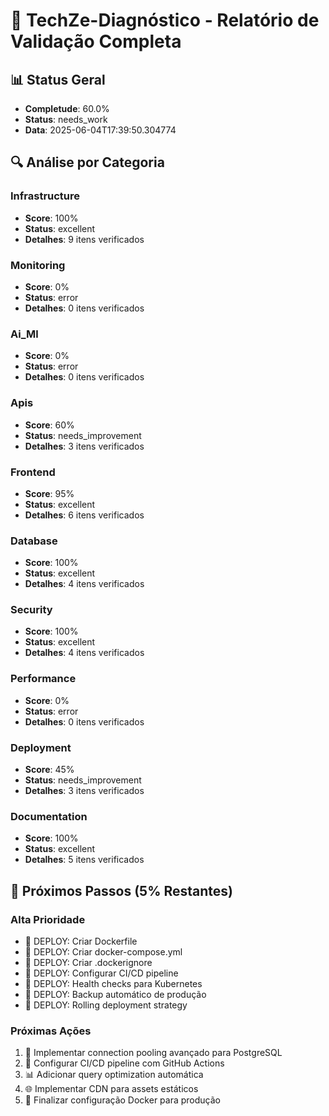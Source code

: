 # 🎯 TechZe-Diagnóstico - Relatório de Validação Completa

## 📊 Status Geral
- **Completude**: 60.0%
- **Status**: needs_work
- **Data**: 2025-06-04T17:39:50.304774

## 🔍 Análise por Categoria

### Infrastructure
- **Score**: 100%
- **Status**: excellent
- **Detalhes**: 9 itens verificados

### Monitoring
- **Score**: 0%
- **Status**: error
- **Detalhes**: 0 itens verificados

### Ai_Ml
- **Score**: 0%
- **Status**: error
- **Detalhes**: 0 itens verificados

### Apis
- **Score**: 60%
- **Status**: needs_improvement
- **Detalhes**: 3 itens verificados

### Frontend
- **Score**: 95%
- **Status**: excellent
- **Detalhes**: 6 itens verificados

### Database
- **Score**: 100%
- **Status**: excellent
- **Detalhes**: 4 itens verificados

### Security
- **Score**: 100%
- **Status**: excellent
- **Detalhes**: 4 itens verificados

### Performance
- **Score**: 0%
- **Status**: error
- **Detalhes**: 0 itens verificados

### Deployment
- **Score**: 45%
- **Status**: needs_improvement
- **Detalhes**: 3 itens verificados

### Documentation
- **Score**: 100%
- **Status**: excellent
- **Detalhes**: 5 itens verificados

## 🚀 Próximos Passos (5% Restantes)

### Alta Prioridade
- 🔧 DEPLOY: Criar Dockerfile
- 🔧 DEPLOY: Criar docker-compose.yml
- 🔧 DEPLOY: Criar .dockerignore
- 🔧 DEPLOY: Configurar CI/CD pipeline
- 🔧 DEPLOY: Health checks para Kubernetes
- 🔧 DEPLOY: Backup automático de produção
- 🔧 DEPLOY: Rolling deployment strategy

### Próximas Ações
1. 🔧 Implementar connection pooling avançado para PostgreSQL
2. 🚀 Configurar CI/CD pipeline com GitHub Actions
3. 📊 Adicionar query optimization automática
4. 🌐 Implementar CDN para assets estáticos
5. 🐳 Finalizar configuração Docker para produção
